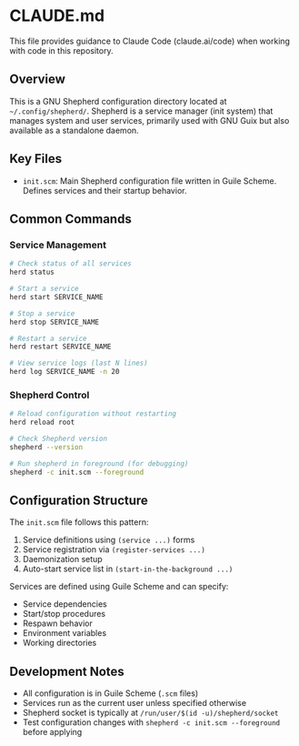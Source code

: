 # CLAUDE.md

This file provides guidance to Claude Code (claude.ai/code) when working with code in this repository.

## Overview

This is a GNU Shepherd configuration directory located at `~/.config/shepherd/`. Shepherd is a service manager (init system) that manages system and user services, primarily used with GNU Guix but also available as a standalone daemon.

## Key Files

- `init.scm`: Main Shepherd configuration file written in Guile Scheme. Defines services and their startup behavior.

## Common Commands

### Service Management
```bash
# Check status of all services
herd status

# Start a service
herd start SERVICE_NAME

# Stop a service
herd stop SERVICE_NAME

# Restart a service
herd restart SERVICE_NAME

# View service logs (last N lines)
herd log SERVICE_NAME -n 20
```

### Shepherd Control
```bash
# Reload configuration without restarting
herd reload root

# Check Shepherd version
shepherd --version

# Run shepherd in foreground (for debugging)
shepherd -c init.scm --foreground
```

## Configuration Structure

The `init.scm` file follows this pattern:
1. Service definitions using `(service ...)` forms
2. Service registration via `(register-services ...)`
3. Daemonization setup
4. Auto-start service list in `(start-in-the-background ...)`

Services are defined using Guile Scheme and can specify:
- Service dependencies
- Start/stop procedures
- Respawn behavior
- Environment variables
- Working directories

## Development Notes

- All configuration is in Guile Scheme (`.scm` files)
- Services run as the current user unless specified otherwise
- Shepherd socket is typically at `/run/user/$(id -u)/shepherd/socket`
- Test configuration changes with `shepherd -c init.scm --foreground` before applying